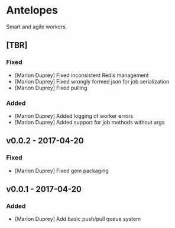 # Antelopes

Smart and agile workers.

## [TBR]

### Fixed

* [Marion Duprey] Fixed inconsistent Redis management
* [Marion Duprey] Fixed wrongly formed json for job serialization
* [Marion Duprey] Fixed pulling

### Added

* [Marion Duprey] Added logging of worker errors
* [Marion Duprey] Added support for job methods without args

## v0.0.2 - 2017-04-20

### Fixed

* [Marion Duprey] Fixed gem packaging

## v0.0.1 - 2017-04-20

### Added

* [Marion Duprey] Add basic push/pull queue system
